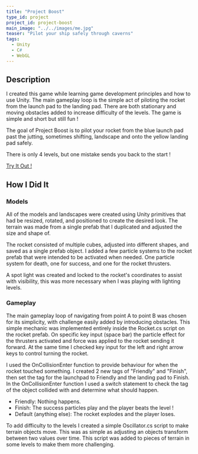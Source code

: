 ```yaml
---
title: "Project Boost"
type_id: project
project_id: project-boost
main_image: "../../images/me.jpg"
teaser: "Pilot your ship safely through caverns"
tags:
  - Unity
  - C#
  - WebGL
---
```


## Description

I created this game while learning game development principles and how to use Unity. The main gameplay loop is the simple act of piloting the rocket from the launch pad to the landing pad. There are both stationary and moving obstacles added to increase difficulty of the levels. The game is simple and short but still fun !

The goal of Project Boost is to pilot your rocket from the blue launch pad past the jutting, sometimes shifting, landscape and onto the yellow landing pad safely.

There is only 4 levels, but one mistake sends you back to the start !

[Try It Out !](/project-boost)

## How I Did It

### Models

All of the models and landscapes were created using Unity primitives that had be resized, rotated, and positioned to create the desired look. The terrain was made from a single prefab that I duplicated and adjusted the size and shape of.

The rocket consisted of multiple cubes, adjusted into different shapes, and saved as a single prefab object. I added a few particle systems to the rocket prefab that were intended to be activated when needed. One particle system for death, one for success, and one for the rocket thrusters.

A spot light was created and locked to the rocket's coordinates to assist with visibility, this was more necessary when I was playing with lighting levels.

### Gameplay

The main gameplay loop of navigating from point A to point B was chosen for its simplicity, with challenge easily added by introducing obstacles. This simple mechanic was implemented entirely inside the Rocket.cs script on the rocket prefab. On specific key input (space bar) the particle effect for the thrusters activated and force was applied to the rocket sending it forward. At the same time I checked key input for the left and right arrow keys to control turning the rocket.

I used the OnCollisionEnter function to provide behaviour for when the rocket touched something. I created 2 new tags of "Friendly" and "Finish", then set the tag for the launchpad to Friendly and the landing pad to Finish. In the OnCollisionEnter function I used a switch statement to check the tag of the object collided with and determine what should happen.

- Friendly: Nothing happens.
- Finish: The success particles play and the player beats the level !
- Default (anything else): The rocket explodes and the player loses.

To add difficulty to the levels I created a simple Oscillator.cs script to make terrain objects move. This was as simple as adjusting an objects transform between two values over time. This script was added to pieces of terrain in some levels to make them more challenging.
